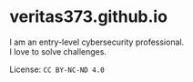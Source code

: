 # veritas373.github.io
I am an entry-level cybersecurity professional.<br>
I love to solve challenges.<br>

License: `CC BY-NC-ND 4.0`
